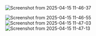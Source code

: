 ![Screenshot from 2025-04-15 11-46-37](https://github.com/user-attachments/assets/1104bee8-50f2-4752-9ba8-98193d2cb964)

![Screenshot from 2025-04-15 11-46-55](https://github.com/user-attachments/assets/e8ede281-22cd-4ba2-9084-cb235718df89)
![Screenshot from 2025-04-15 11-47-03](https://github.com/user-attachments/assets/8a42ae7e-9ba9-4a04-b0d4-32615e3cf96d)
![Screenshot from 2025-04-15 11-47-13](https://github.com/user-attachments/assets/bf7ccb06-167d-4658-92f0-ac5fa4fa721c)
